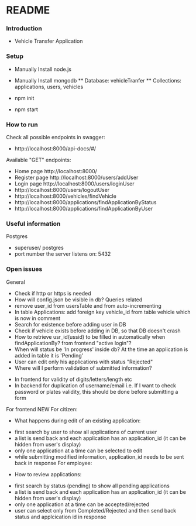 # README #

### Introduction ###

* Vehicle Transfer Application

### Setup ###

* Manually Install node.js
* Manually Install mongodb
** Database: vehicleTranfer
** Collections: applications, users, vehicles

* npm init
* npm start

### How to run ###

Check all possible endpoints in swagger: 
* http://localhost:8000/api-docs/#/

Available "GET" endpoints:
* Home page http://localhost:8000/
* Register page http://localhost:8000/users/addUser
* Login page http://localhost:8000/users/loginUser
* http://localhost:8000/users/logoutUser
* http://localhost:8000/vehicles/findVehicle
* http://localhost:8000/applications/findApplicationByStatus
* http://localhost:8000/applications/findApplicationByUser


### Useful information ###
Postgres
* superuser/ postgres
* port number the server listens on: 5432

### Open issues ###
General
* Check if http or https is needed
* How will config.json be visible in db?
Queries related
* remove user_id from usersTable and from auto-incrementing
* In table Applications: add foreign key vehicle_id from table vehicle which is now in comment
* Search for existence before adding user in DB
* Check if vehicle exists before adding in DB, so that DB doesn't crash
* How to retrieve usr_id(ussid) to be filled in automatically when findApplicationBy? from frontend "active login"?
* When will status be 'In progress' inside db? At the time an application is added in table it is 'Pending'
* User can edit only his applications with status "Rejected"
* Where will I perform validation of submitted information? 
- In frontend for validity of digits/letters/length etc
- In backend for duplication of username/email
i.e. If I want to check password or plates validity, this should be done before submitting a form 

For frontend NEW
For citizen:
* What happens during edit of an existing application:
- first search by user to show all applications of current user
- a list is send back and each application has an application_id (it can be hidden from user's display)
- only one application at a time can be selected to edit
- while submitting modified information, application_id needs to be sent back in response
For employee:
* How to review applications:
- first search by status (pending) to show all pending applications
- a list is send back and each application has an application_id (it can be hidden from user's display)
- only one application at a time can be accepted/rejected
- user can select only from Completed/Rejected and then send back status and applcication id in response
